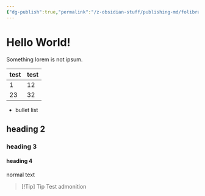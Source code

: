 ```yaml
---
{"dg-publish":true,"permalink":"/z-obsidian-stuff/publishing-md/folibrary-files/folibrary-homepage/","tags":"gardenEntry"}
---
```


# Hello World!
Something lorem is not ipsum.

| test | test |
| ---- | ---- |
| 1    | 12   |
| 23   | 32     |

- bullet list 

## heading 2

### heading 3

#### heading 4

normal text

> [!Tip] Tip 
> Test admonition

